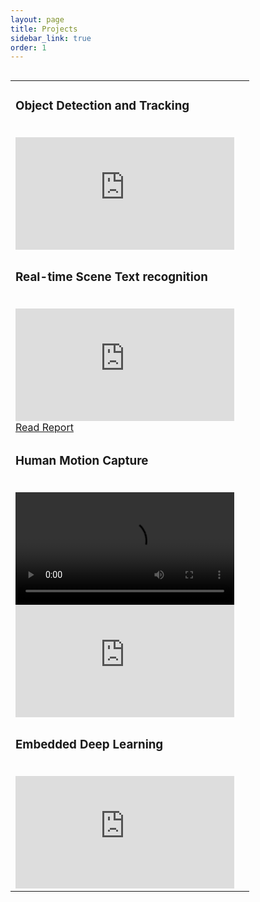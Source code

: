 ```yaml
---
layout: page
title: Projects
sidebar_link: true
order: 1
---
```


<table align='left'>
<tbody>
<tr>
  <td>
  <h3>Object Detection and Tracking </h3> <br/>
  <iframe width="350" height="180" src="https://www.youtube.com/embed/L4DOYA7nXMM" frameborder="0" allowfullscreen></iframe>
  </td>
  <td>
  </td>
</tr>
<tr>
  <td>
  <h3>Real-time Scene Text recognition</h3>
  <br/>
  <iframe width="350" height="180" src="https://www.youtube.com/embed/5ZO_EI75xCw" frameborder="0" allowfullscreen></iframe><br>
  <a href="https://ags.cs.uni-kl.de/fileadmin/inf_ags/opt-ss13/Proceedings_OPT_WS13_14.pdf#page=3" > Read Report  </a>
  <br>
  </td>
  <td>
</td>
</tr>
<tr>

  <td>
      <h3>Human Motion Capture</h3> <br/>		
    <video width="350" height="180" controls>  <source src="http://av.dfki.de/~murthy/demos/theta_demo.mp4" type="video/mp4"></video><br/>
    <iframe width="350" height="180" src="https://www.youtube.com/embed/1U0sjG-MH6g" frameborder="0" allowfullscreen></iframe>
  </td>
  <td>
  </td>
</tr>
<tr>
  <td>
  <h3>Embedded Deep Learning</h3><br>
  <iframe width="350" height="180" src="https://www.youtube.com/embed/NvBH5aakt_A" frameborder="0" allowfullscreen></iframe>
  </td>
  <td>
  </td>
</tr>
</tbody>
</table>

<!--
<p class="message">
  Hey there! This page is included as an example. Feel free to customize it
  for your own use upon downloading. Carry on!
</p>

To make pages show up in the sidebar, add `sidebar_link: true` to the front
matter.-->

